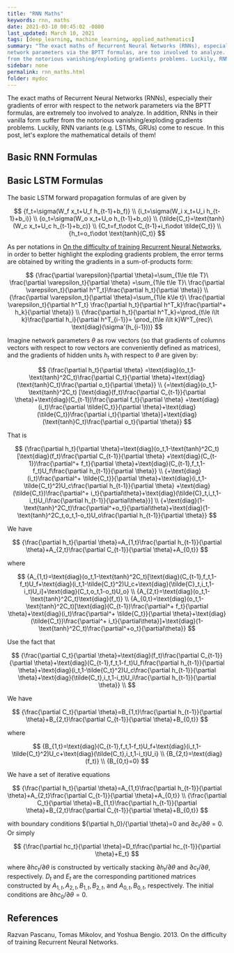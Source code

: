 ```yaml
---
title: "RNN Maths"
keywords: rnn, maths
date: 2021-03-10 00:45:02 -0800
last_updated: March 10, 2021
tags: [deep_learning, machine_learning, applied_mathematics]
summary: "The exact maths of Recurrent Neural Networks (RNNs), especially their gradients of error with respect to the
network parameters via the BPTT formulas, are too involved to analyze. In addition, RNNs in their vanilla form suffer
from the notorious vanishing/exploding gradients problems. Luckily, RNN variants (e.g. LSTMs, GRUs) come to rescue."
sidebar: none
permalink: rnn_maths.html
folder: mydoc
---
```


The exact maths of Recurrent Neural Networks (RNNs), especially their gradients of error with respect to the network
parameters via the BPTT formulas, are extremely too involved to analyze. In addition, RNNs in their vanilla form suffer
from the notorious vanishing/exploding gradients problems. Luckily, RNN variants (e.g. LSTMs, GRUs) come to rescue. In
this post, let's explore the mathematical details of them!

## Basic RNN Formulas

## Basic LSTM Formulas
The basic LSTM forward propagation formulas of are given by

$$
    {f_t=\sigma(W_f x_t+U_f h_{t-1}+b_f)} \\
    {i_t=\sigma(W_i x_t+U_i h_{t-1}+b_i)} \\
    {o_t=\sigma(W_o x_t+U_o h_{t-1}+b_o)} \\
    {\tilde{C_t}=\text{tanh}(W_c x_t+U_c h_{t-1}+b_c)} \\
    {C_t=f_t\odot C_{t-1}+i_t\odot \tilde{C_t}} \\
    {h_t=o_t\odot \text{tanh}(C_t)}
$$

As per notations in [On the difficulty of training Recurrent Neural Networks](#references), in order to better highlight
the exploding gradients problem, the error terms are obtained by writing the gradients in a sum-of-products form:

$$
    {\frac{\partial \varepsilon}{\partial \theta}=\sum_{1\le t\le T}\ \frac{\partial \varepsilon_t}{\partial \theta}
    =\sum_{1\le t\le T}\ \frac{\partial \varepsilon_t}{\partial h^T_t}\frac{\partial h_t}{\partial \theta}} \\
    {\frac{\partial \varepsilon_t}{\partial \theta}=\sum_{1\le k\le t}\ \frac{\partial \varepsilon_t}{\partial h^T_t}
    \frac{\partial h_t}{\partial h^T_k}\frac{\partial^+ h_k}{\partial \theta}} \\
    {\frac{\partial h_t}{\partial h^T_k}=\prod_{t\le i\lt k}\frac{\partial h_i}{\partial h^T_{i-1}}=
    \prod_{t\le i\lt k}W^T_{rec}\ \text{diag}(\sigma'(h_{i-1}))}
$$

Imagine network parameters $\theta$ as row vectors (so that gradients of columns vectors with respect to row vectors are
conveniently defined as matrices), and the gradients of hidden units $h_t$ with respect to $\theta$ are given by:

$$
    {\frac{\partial h_t}{\partial \theta}
    =\text{diag}(o_t,1-\text{tanh}^2C_t)\frac{\partial C_t}{\partial \theta}+\text{diag}(\text{tanh}C_t)\frac{\partial o_t}{\partial \theta}} \\
    {=\text{diag}(o_t,1-\text{tanh}^2C_t)
    [\text{diag}(f_t)\frac{\partial C_{t-1}}{\partial \theta}+\text{diag}(C_{t-1})\frac{\partial f_t}{\partial \theta}
    +\text{diag}(i_t)\frac{\partial \tilde{C_t}}{\partial \theta}+\text{diag}(\tilde{C_t})\frac{\partial i_t}{\partial \theta}]+\text{diag}(\text{tanh}C_t)\frac{\partial o_t}{\partial \theta}}
$$

That is

$$
    {\frac{\partial h_t}{\partial \theta}=\text{diag}(o_t,1-\text{tanh}^2C_t)[\text{diag}(f_t)\frac{\partial C_{t-1}}{\partial \theta}
    +\text{diag}(C_{t-1})\frac{\partial^+ f_t}{\partial \theta}+\text{diag}(C_{t-1},f_t,1-f_t)U_f\frac{\partial h_{t-1}}{\partial \theta}} \\
    {+\text{diag}(i_t)\frac{\partial^+ \tilde{C_t}}{\partial \theta}+\text{diag}(i_t,1-\tilde{C_t}^2)U_c\frac{\partial h_{t-1}}{\partial \theta}
    +\text{diag}(\tilde{C_t})\frac{\partial^+ i_t}{\partial\theta}+\text{diag}(\tilde{C}_t,i_t,1-i_t)U_i\frac{\partial h_{t-1}}{\partial\theta}}] \\
    {+\text{diag}(1-\text{tanh}^2C_t)\frac{\partial^+o_t}{\partial\theta}+\text{diag}(1-\text{tanh}^2C_t,o_t,1-o_t)U_o\frac{\partial h_{t-1}}{\partial \theta}}
$$

We have

$$
    {\frac{\partial h_t}{\partial \theta}=A_{1,t}\frac{\partial h_{t-1}}{\partial \theta}+A_{2,t}\frac{\partial C_{t-1}}{\partial \theta}+A_{0,t}}
$$

where

$$
    {A_{1,t}=\text{diag}(o_t,1-\text{tanh}^2C_t)[\text{diag}(C_{t-1},f_t,1-f_t)U_f+\text{diag}(i_t,1-\tilde{C_t}^2)U_c+\text{diag}(\tilde{C}_t,i_t,1-i_t)U_i]+\text{diag}(C_t,o_t,1-o_t)U_o} \\
    {A_{2,t}=\text{diag}(o_t,1-\text{tanh}^2C_t)\text{diag}(f_t)} \\
    {A_{0,t}=\text{diag}(o_t,1-\text{tanh}^2C_t)[\text{diag}(C_{t-1})\frac{\partial^+ f_t}{\partial \theta}+\text{diag}(i_t)\frac{\partial^+ \tilde{C_t}}{\partial \theta}+\text{diag}(\tilde{C_t})\frac{\partial^+ i_t}{\partial\theta}]+\text{diag}(1-\text{tanh}^2C_t)\frac{\partial^+o_t}{\partial\theta}}
$$

Use the fact that

$$
    {\frac{\partial C_t}{\partial \theta}=\text{diag}(f_t)\frac{\partial C_{t-1}}{\partial \theta}+\text{diag}(C_{t-1},f_t,1-f_t)U_f\frac{\partial h_{t-1}}{\partial \theta}+\text{diag}(i_t,1-\tilde{C_t}^2)U_c\frac{\partial h_{t-1}}{\partial \theta}+\text{diag}(\tilde{C_t},i_t,1-i_t)U_i\frac{\partial h_{t-1}}{\partial \theta}} \\
$$

We have

$$
    {\frac{\partial C_t}{\partial \theta}=B_{1,t}\frac{\partial h_{t-1}}{\partial \theta}+B_{2,t}\frac{\partial C_{t-1}}{\partial \theta}+B_{0,t}}
$$

where

$$
    {B_{1,t}=\text{diag}(C_{t-1},f_t,1-f_t)U_f+\text{diag}(i_t,1-\tilde{C_t}^2)U_c+\text{diag}(\tilde{C_t},i_t,1-i_t)U_i} \\
    {B_{2,t}=\text{diag}(f_t)} \\
    {B_{0,t}=0}
$$

We have a set of iterative equations

$$
    {\frac{\partial h_t}{\partial \theta}=A_{1,t}\frac{\partial h_{t-1}}{\partial \theta}+A_{2,t}\frac{\partial C_{t-1}}{\partial \theta}+A_{0,t}} \\
    {\frac{\partial C_t}{\partial \theta}=B_{1,t}\frac{\partial h_{t-1}}{\partial \theta}+B_{2,t}\frac{\partial C_{t-1}}{\partial \theta}+B_{0,t}}
$$

with boundary conditions ${\partial h_0}/{\partial \theta}=0 and ${\partial c_t}/{\partial \theta}=0$. Or simply

$$
    {\frac{\partial hc_t}{\partial \theta}=D_t\frac{\partial hc_{t-1}}{\partial \theta}+E_t}
$$

where ${\partial hc_t}/{\partial \theta}$ is constructed by vertically stacking ${\partial h_t}/{\partial \theta}$ and
${\partial c_t}/{\partial \theta}$, respectively. $D_t$ and $E_t$ are the corresponding partitioned matrices constructed
by $A_{1,t}, A_{2,t}, B_{1,t}, B_{2,t}$, and $A_{0,t}, B_{0,t}$, respectively. The initial conditions are
${\partial hc_0}/{\partial \theta}=0$.

## References
Razvan Pascanu, Tomas Mikolov, and Yoshua Bengio. 2013. On the difficulty of training Recurrent Neural Networks.

